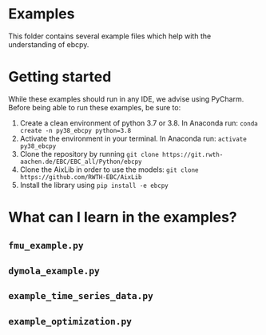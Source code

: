 # Examples

This folder contains several example files which help with the understanding of ebcpy.

# Getting started

While these examples should run in any IDE, we advise using PyCharm.
Before being able to run these examples, be sure to:

1. Create a clean environment of python 3.7 or 3.8. In Anaconda run: `conda create -n py38_ebcpy python=3.8`
2. Activate the environment in your terminal. In Anaconda run: `activate py38_ebcpy` 
3. Clone the repository by running `git clone https://git.rwth-aachen.de/EBC/EBC_all/Python/ebcpy`
4. Clone the AixLib in order to use the models: `git clone https://github.com/RWTH-EBC/AixLib`
5. Install the library using `pip install -e ebcpy`

# What can I learn in the examples?

## `fmu_example.py`

## `dymola_example.py`

## `example_time_series_data.py`

## `example_optimization.py`

